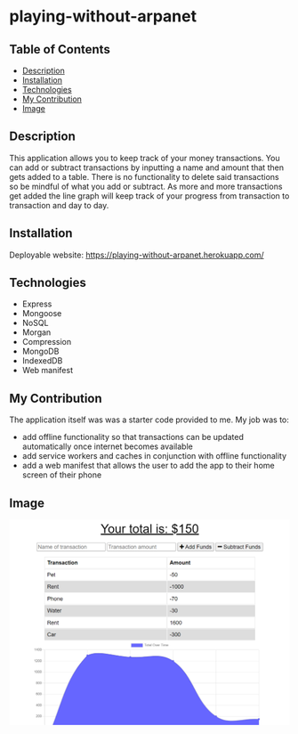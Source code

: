# playing-without-arpanet

## Table of Contents

- [Description](#description)
- [Installation](#installation)
- [Technologies](#technologies)
- [My Contribution](#my-contribution)
- [Image](#image)

## Description

This application allows you to keep track of your money transactions. You can add or subtract transactions by inputting a name and amount that then gets added to a table. There is no functionality to delete said transactions so be mindful of what you add or subtract. As more and more transactions get added the line graph will keep track of your progress from transaction to transaction and day to day.

## Installation

Deployable website: https://playing-without-arpanet.herokuapp.com/

## Technologies

- Express
- Mongoose
- NoSQL
- Morgan
- Compression
- MongoDB
- IndexedDB
- Web manifest

## My Contribution

The application itself was was a starter code provided to me. My job was to:
- add offline functionality so that transactions can be updated automatically once internet becomes available
- add service workers and caches in conjunction with offline functionality
- add a web manifest that allows the user to add the app to their home screen of their phone

## Image

![Image](/assets/preview.PNG)


